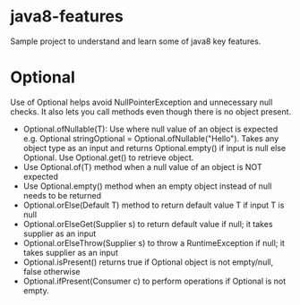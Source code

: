 # java8-features
Sample project to understand and learn some of java8 key features.

# Optional
Use of Optional helps avoid NullPointerException and unnecessary null checks. It also lets you call methods even though there is no object present.
* Optional.ofNullable(T): Use where null value of an object is expected e.g. Optional<String> stringOptional = Optional.ofNullable("Hello"). Takes any object type as an input and returns Optional.empty() if input is null else Optional<T>. Use Optional<T>.get() to retrieve object.
* Use Optional.of(T) method when a null value of an object is NOT expected
* Use Optional.empty() method when an empty object instead of null needs to be returned
* Optional.orElse(Default T) method to return default value T if input T is null
* Optional.orElseGet(Supplier s) to return default value if null; it takes supplier as an input
* Optional.orElseThrow(Supplier s) to throw a RuntimeException if null; it takes supplier as an input
* Optional.isPresent() returns true if Optional object is not empty/null, false otherwise
* Optional.ifPresent(Consumer c) to perform operations if Optional is not empty.
